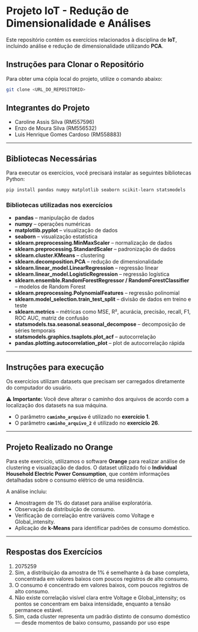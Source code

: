 # Projeto IoT - Redução de Dimensionalidade e Análises

Este repositório contém os exercícios relacionados à disciplina de **IoT**, incluindo análise e redução de dimensionalidade utilizando **PCA**.

## Instruções para Clonar o Repositório

Para obter uma cópia local do projeto, utilize o comando abaixo:

```bash
git clone <URL_DO_REPOSITORIO>
```
## Integrantes do Projeto

* Caroline Assis Silva (RM557596)
* Enzo de Moura Silva (RM556532)
* Luis Henrique Gomes Cardoso (RM558883) 

---

## Bibliotecas Necessárias

Para executar os exercícios, você precisará instalar as seguintes bibliotecas Python:

```bash
pip install pandas numpy matplotlib seaborn scikit-learn statsmodels
```

### Bibliotecas utilizadas nos exercícios

* **pandas** – manipulação de dados
* **numpy** – operações numéricas
* **matplotlib.pyplot** – visualização de dados
* **seaborn** – visualização estatística
* **sklearn.preprocessing.MinMaxScaler** – normalização de dados
* **sklearn.preprocessing.StandardScaler** – padronização de dados
* **sklearn.cluster.KMeans** – clustering
* **sklearn.decomposition.PCA** – redução de dimensionalidade
* **sklearn.linear\_model.LinearRegression** – regressão linear
* **sklearn.linear\_model.LogisticRegression** – regressão logística
* **sklearn.ensemble.RandomForestRegressor / RandomForestClassifier** – modelos de Random Forest
* **sklearn.preprocessing.PolynomialFeatures** – regressão polinomial
* **sklearn.model\_selection.train\_test\_split** – divisão de dados em treino e teste
* **sklearn.metrics** – métricas como MSE, R², acurácia, precisão, recall, F1, ROC AUC, matriz de confusão
* **statsmodels.tsa.seasonal.seasonal\_decompose** – decomposição de séries temporais
* **statsmodels.graphics.tsaplots.plot\_acf** – autocorrelação
* **pandas.plotting.autocorrelation\_plot** – plot de autocorrelação rápida

---

## Instruções para execução

Os exercícios utilizam datasets que precisam ser carregados diretamente do computador do usuário.

⚠️ **Importante:** Você deve alterar o caminho dos arquivos de acordo com a localização dos datasets na sua máquina.

* O parâmetro **`caminho_arquivo`** é utilizado no **exercício 1**.
* O parâmetro **`caminho_arquivo_2`** é utilizado no **exercício 26**.

---

## Projeto Realizado no Orange

Para este exercício, utilizamos o software **Orange** para realizar análise de clustering e visualização de dados. O dataset utilizado foi o **Individual Household Electric Power Consumption**, que contém informações detalhadas sobre o consumo elétrico de uma residência.

A análise incluiu:

* Amostragem de 1% do dataset para análise exploratória.
* Observação da distribuição de consumo.
* Verificação de correlação entre variáveis como Voltage e Global\_intensity.
* Aplicação de **k-Means** para identificar padrões de consumo doméstico.

---

## Respostas dos Exercícios

1. 2075259
2. Sim, a distribuição da amostra de 1% é semelhante à da base completa, concentrada em valores baixos com poucos registros de alto consumo.
3. O consumo é concentrado em valores baixos, com poucos registros de alto consumo.
4. Não existe correlação visível clara entre Voltage e Global\_intensity; os pontos se concentram em baixa intensidade, enquanto a tensão permanece estável.
5. Sim, cada cluster representa um padrão distinto de consumo doméstico — desde momentos de baixo consumo, passando por uso espe
